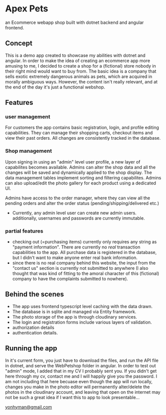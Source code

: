 
# Apex Pets
an Ecommerce webapp shop built with dotnet backend and angular frontend.

## Concept
This is a demo app created to showcase my abilities with dotnet and angular. In order to make the idea of creating an ecommerce app more amusing to me,
I decided to create a shop for a (fictional) store nobody in their right mind would want to buy from. The basic idea is a company that sells exotic extremely dangerous
animals as pets, which are acquired in morally ambiguous ways. However, the content isn't really relevant, and at the end of the day it's just a functional webshop. 

## Features
### user management
For customers the app contains basic registration, login, and profile editing capabilities. They can manage their shopping carts, checkout items and view their 
past orders. All changes are consistently tracked in the database.

### Shop management
Upon signing in using an "admin" level user profile, a new layer of capabilites becomes available. Admins can alter the shop data and all the changes will be saved and dynamically applied to the shop display. 
The data management tables implement sorting and filtering capabilites.
Admins can also upload/edit the photo gallery for each product using a dedicated UI.

Admins have access to the order manager, where they can view all the pending orders and alter the order status (pending/shipping/delivered etc.)

- Currently, any admin level user can create new admin users. additionally, usernames and passwords are currently immutable. 

### partial features
- checking out (=purchasing items) currently only requires any string as "payment information". There are currently no _real_ transaction capabilities to the app. All purchase data is registered in the database, 
but I didn't want to make anyone enter real bank information. 
-  since there is no real company behind this website, the input from the "contact us" section is currently not submitted to anywhere (I also thought that was kind of fitting to the amoral character of this (fictional) company to have the complaints submitted to nowhere).  

## Behind the scenes

- The app uses frontend typescript level caching with the data drawn. 
- The database is in sqlite and managed via Entity framework. 
- The photo storage of the app is through cloudinary services. 
- The login and registration forms include various layers of validation. 
- authorization details
- authentication details. 


## Running the app

In it's current form, you just have to download the files, and run the API file in dotnet, and serve the WebPetshop folder in angular. 
In order to test out "admin" mode, I added that in my CV I probably sent you. If you didn't get here through my cv, contact me and I will happily give you the password. I am not including that here becuase even though the app will
run locally, changes you make in the photo editor will permanently alter/delete the photos in the cloudinary account, and leaving that open on 
the internet may not be such a great idea if I want this to app to look presentable... 

yonhyman@gmail.com


